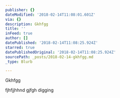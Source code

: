 ```yaml
---
publisher: {}
dateModified: '2018-02-14T11:08:01.601Z'
via: {}
description: Gkhfgg
title: ''
inFeed: true
author: []
datePublished: '2018-02-14T11:08:25.924Z'
starred: true
datePublishedOriginal: '2018-02-14T11:08:25.924Z'
sourcePath: _posts/2018-02-14-gkhfgg.md
_type: Blurb

---
```

Gkhfgg

fjhfjjhhnd gjfgh digging